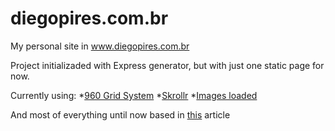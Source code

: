 diegopires.com.br
=================

My personal site in www.diegopires.com.br

Project initializaded with Express generator, but with just one static page for now.

Currently using:
*[960 Grid System](http://960.gs/)
*[Skrollr](https://github.com/Prinzhorn/skrollr)
*[Images loaded](https://github.com/desandro/imagesloaded)

And most of everything until now based in [this](http://ihatetomatoes.net/how-to-create-a-parallax-scrolling-website/#mab-10201) article
